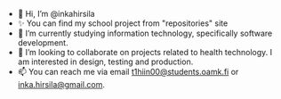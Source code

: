 - 👋 Hi, I’m @inkahirsila
- ✨ You can find my school project from "repositories" site
- 🌱 I’m currently studying information technology, specifically software development.
- 💞️ I’m looking to collaborate on projects related to health technology. I am interested in design, testing and production.
- 📫 You can reach me via email t1hiin00@students.oamk.fi or inka.hirsila@gmail.com.

<!---
inkahirsila/inkahirsila is a ✨ special ✨ repository because its `README.md` (this file) appears on your GitHub profile.
You can click the Preview link to take a look at your changes.
--->
